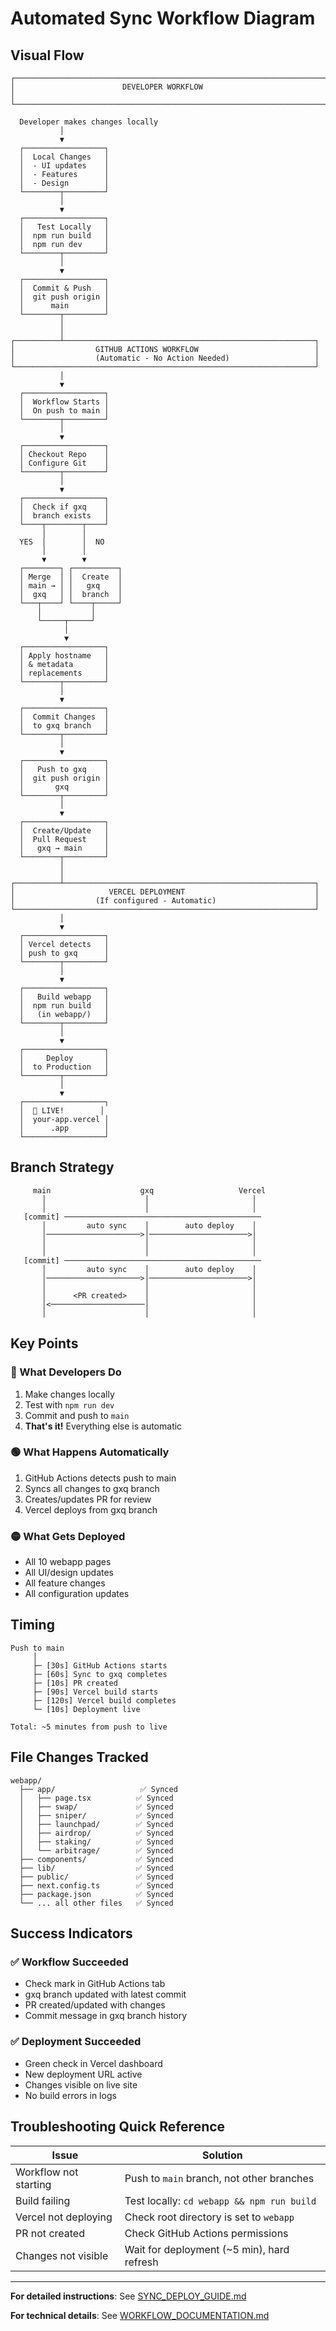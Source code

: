 # Automated Sync Workflow Diagram

## Visual Flow

```
┌─────────────────────────────────────────────────────────────────────┐
│                        DEVELOPER WORKFLOW                           │
└─────────────────────────────────────────────────────────────────────┘

  Developer makes changes locally
           │
           ▼
  ┌──────────────────┐
  │  Local Changes   │
  │  - UI updates    │
  │  - Features      │
  │  - Design        │
  └────────┬─────────┘
           │
           ▼
  ┌──────────────────┐
  │   Test Locally   │
  │  npm run build   │
  │  npm run dev     │
  └────────┬─────────┘
           │
           ▼
  ┌──────────────────┐
  │  Commit & Push   │
  │  git push origin │
  │      main        │
  └────────┬─────────┘
           │
           │
┌──────────┴────────────────────────────────────────────────────────┐
│                  GITHUB ACTIONS WORKFLOW                          │
│                  (Automatic - No Action Needed)                   │
└───────────────────────────────────────────────────────────────────┘
           │
           ▼
  ┌──────────────────┐
  │  Workflow Starts │
  │  On push to main │
  └────────┬─────────┘
           │
           ▼
  ┌──────────────────┐
  │ Checkout Repo    │
  │ Configure Git    │
  └────────┬─────────┘
           │
           ▼
  ┌──────────────────┐
  │  Check if gxq    │
  │  branch exists   │
  └────┬────────┬────┘
       │        │
  YES  │        │  NO
       │        │
       ▼        ▼
  ┌────────┐ ┌──────────┐
  │ Merge  │ │  Create  │
  │ main → │ │   gxq    │
  │  gxq   │ │  branch  │
  └───┬────┘ └────┬─────┘
      │           │
      └─────┬─────┘
            │
            ▼
  ┌──────────────────┐
  │ Apply hostname   │
  │ & metadata       │
  │ replacements     │
  └────────┬─────────┘
           │
           ▼
  ┌──────────────────┐
  │  Commit Changes  │
  │  to gxq branch   │
  └────────┬─────────┘
           │
           ▼
  ┌──────────────────┐
  │   Push to gxq    │
  │  git push origin │
  │       gxq        │
  └────────┬─────────┘
           │
           ▼
  ┌──────────────────┐
  │  Create/Update   │
  │  Pull Request    │
  │   gxq → main     │
  └────────┬─────────┘
           │
           │
┌──────────┴────────────────────────────────────────────────────────┐
│                     VERCEL DEPLOYMENT                             │
│                  (If configured - Automatic)                      │
└───────────────────────────────────────────────────────────────────┘
           │
           ▼
  ┌──────────────────┐
  │ Vercel detects   │
  │ push to gxq      │
  └────────┬─────────┘
           │
           ▼
  ┌──────────────────┐
  │   Build webapp   │
  │  npm run build   │
  │   (in webapp/)   │
  └────────┬─────────┘
           │
           ▼
  ┌──────────────────┐
  │     Deploy       │
  │  to Production   │
  └────────┬─────────┘
           │
           ▼
  ┌──────────────────┐
  │  🎉 LIVE!        │
  │  your-app.vercel │
  │      .app        │
  └──────────────────┘
```

## Branch Strategy

```
     main                    gxq                   Vercel
       │                      │                       │
       │                      │                       │
   [commit] ────────────────────────────────────────────
       │         auto sync    │        auto deploy    │
       │─────────────────────>│──────────────────────>│
       │                      │                       │
       │                      │                       │
   [commit] ────────────────────────────────────────────
       │         auto sync    │        auto deploy    │
       │─────────────────────>│──────────────────────>│
       │                      │                       │
       │      <PR created>    │                       │
       │<─────────────────────│                       │
       │                      │                       │
```

## Key Points

### 🔵 What Developers Do
1. Make changes locally
2. Test with `npm run dev`
3. Commit and push to `main`
4. **That's it!** Everything else is automatic

### 🟢 What Happens Automatically
1. GitHub Actions detects push to main
2. Syncs all changes to gxq branch
3. Creates/updates PR for review
4. Vercel deploys from gxq branch

### 🟡 What Gets Deployed
- All 10 webapp pages
- All UI/design updates
- All feature changes
- All configuration updates

## Timing

```
Push to main
     │
     ├─ [30s] GitHub Actions starts
     ├─ [60s] Sync to gxq completes
     ├─ [10s] PR created
     ├─ [90s] Vercel build starts
     ├─ [120s] Vercel build completes
     └─ [10s] Deployment live
     
Total: ~5 minutes from push to live
```

## File Changes Tracked

```
webapp/
  ├── app/                   ✅ Synced
  │   ├── page.tsx          ✅ Synced
  │   ├── swap/             ✅ Synced
  │   ├── sniper/           ✅ Synced
  │   ├── launchpad/        ✅ Synced
  │   ├── airdrop/          ✅ Synced
  │   ├── staking/          ✅ Synced
  │   └── arbitrage/        ✅ Synced
  ├── components/           ✅ Synced
  ├── lib/                  ✅ Synced
  ├── public/               ✅ Synced
  ├── next.config.ts        ✅ Synced
  ├── package.json          ✅ Synced
  └── ... all other files   ✅ Synced
```

## Success Indicators

### ✅ Workflow Succeeded
- Check mark in GitHub Actions tab
- gxq branch updated with latest commit
- PR created/updated with changes
- Commit message in gxq branch history

### ✅ Deployment Succeeded  
- Green check in Vercel dashboard
- New deployment URL active
- Changes visible on live site
- No build errors in logs

## Troubleshooting Quick Reference

| Issue | Solution |
|-------|----------|
| Workflow not starting | Push to `main` branch, not other branches |
| Build failing | Test locally: `cd webapp && npm run build` |
| Vercel not deploying | Check root directory is set to `webapp` |
| PR not created | Check GitHub Actions permissions |
| Changes not visible | Wait for deployment (~5 min), hard refresh |

---

**For detailed instructions**: See [SYNC_DEPLOY_GUIDE.md](SYNC_DEPLOY_GUIDE.md)

**For technical details**: See [WORKFLOW_DOCUMENTATION.md](WORKFLOW_DOCUMENTATION.md)
